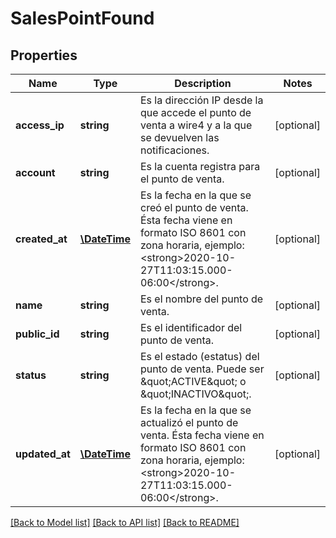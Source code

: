 # SalesPointFound

## Properties
Name | Type | Description | Notes
------------ | ------------- | ------------- | -------------
**access_ip** | **string** | Es la dirección IP desde la que accede el punto de venta a wire4 y a la que se devuelven las notificaciones. | [optional] 
**account** | **string** | Es la cuenta registra para el punto de venta. | [optional] 
**created_at** | [**\DateTime**](\DateTime.md) | Es la fecha en la que se creó el punto de venta. Ésta fecha viene en formato ISO 8601 con zona horaria, ejemplo: &lt;strong&gt;2020-10-27T11:03:15.000-06:00&lt;/strong&gt;. | [optional] 
**name** | **string** | Es el nombre del punto de venta. | [optional] 
**public_id** | **string** | Es el identificador del punto de venta. | [optional] 
**status** | **string** | Es el estado (estatus) del punto de venta. Puede ser \&quot;ACTIVE\&quot; o \&quot;INACTIVO\&quot;. | [optional] 
**updated_at** | [**\DateTime**](\DateTime.md) | Es la fecha en la que se actualizó el punto de venta. Ésta fecha viene en formato ISO 8601 con zona horaria, ejemplo: &lt;strong&gt;2020-10-27T11:03:15.000-06:00&lt;/strong&gt;. | [optional] 

[[Back to Model list]](../../README.md#documentation-for-models) [[Back to API list]](../../README.md#documentation-for-api-endpoints) [[Back to README]](../../README.md)

